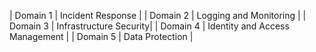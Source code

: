
 
 | Domain 1 | Incident Response |
 | Domain 2 | Logging and Monitoring |
 | Domain 3 | Infrastructure Security|
 | Domain 4 | Identity and Access Management |
 | Domain 5 | Data Protection |
